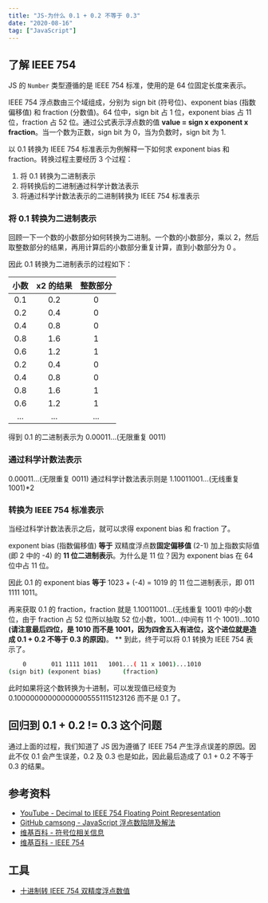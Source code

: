 ```yaml
---
title: "JS-为什么 0.1 + 0.2 不等于 0.3"
date: "2020-08-16"
tag: ["JavaScript"]
---
```


## 了解 IEEE 754

JS 的 `Number` 类型遵循的是 IEEE 754 标准，使用的是 64 位固定长度来表示。

IEEE 754 浮点数由三个域组成，分别为 sign bit (符号位)、exponent bias (指数偏移值) 和 fraction (分数值)。64 位中，sign bit 占 1 位，exponent bias 占 11 位，fraction 占 52 位。通过公式表示浮点数的值 **value = sign x exponent x fraction**。当一个数为正数，sign bit 为 0，当为负数时，sign bit 为 1.

以 0.1 转换为 IEEE 754 标准表示为例解释一下如何求 exponent bias 和 fraction。转换过程主要经历 3 个过程：

1. 将 0.1 转换为二进制表示
2. 将转换后的二进制通过科学计数法表示
3. 将通过科学计数法表示的二进制转换为 IEEE 754 标准表示

### 将 0.1 转换为二进制表示

回顾一下一个数的小数部分如何转换为二进制。一个数的小数部分，乘以 2，然后取整数部分的结果，再用计算后的小数部分重复计算，直到小数部分为 0 。

因此 0.1 转换为二进制表示的过程如下：

| 小数 | x2 的结果 | 整数部分 |
| :--: | :-------: | :------: |
| 0.1  |    0.2    |    0     |
| 0.2  |    0.4    |    0     |
| 0.4  |    0.8    |    0     |
| 0.8  |    1.6    |    1     |
| 0.6  |    1.2    |    1     |
| 0.2  |    0.4    |    0     |
| 0.4  |    0.8    |    0     |
| 0.8  |    1.6    |    1     |
| 0.6  |    1.2    |    1     |
| ...  |    ...    |   ...    |

得到 0.1 的二进制表示为 0.00011...(无限重复 0011)

### 通过科学计数法表示

0.00011...(无限重复 0011) 通过科学计数法表示则是 1.10011001...(无线重复 1001)\*2

### 转换为 IEEE 754 标准表示

当经过科学计数法表示之后，就可以求得 exponent bias 和 fraction 了。

exponent bias (指数偏移值) **等于** 双精度浮点数**固定偏移值** (2-1) 加上指数实际值(即 2 中的 -4) 的 **11 位二进制表示**。为什么是 11 位？因为 exponent bias 在 64 位中占 11 位。

因此 0.1 的 exponent bias **等于** 1023 + (-4) = 1019 的 11 位二进制表示，即 011 1111 1011。

再来获取 0.1 的 fraction，fraction 就是 1.10011001...(无线重复 1001) 中的小数位，由于 fraction 占 52 位所以抽取 52 位小数，1001...(中间有 11 个 1001)...1010 **(请注意最后四位，是 1010 而不是 1001，因为四舍五入有进位，这个进位就是造成 0.1 + 0.2 不等于 0.3 的原因)**。
\*\*
到此，终于可以将 0.1 转换为 IEEE 754 表示了。

```bash
    0       011 1111 1011   1001...( 11 x 1001)...1010
(sign bit) (exponent bias)      (fraction)
```

此时如果将这个数转换为十进制，可以发现值已经变为 0.100000000000000005551115123126 而不是 0.1 了。

## 回归到 0.1 + 0.2 != 0.3 这个问题

通过上面的过程，我们知道了 JS 因为遵循了 IEEE 754 产生浮点误差的原因。因此不仅 0.1 会产生误差，0.2 及 0.3 也是如此，因此最后造成了 0.1 + 0.2 不等于 0.3 的结果。

## 参考资料

- [YouTube - Decimal to IEEE 754 Floating Point Representation](https://www.youtube.com/watch?v=8afbTaA-gOQ)
- [GitHub camsong - JavaScript 浮点数陷阱及解法](https://github.com/camsong/blog/issues/9)
- [维基百科 - 符号位相关信息](https://zh.wikipedia.org/wiki/%E6%9C%89%E7%AC%A6%E8%99%9F%E6%95%B8%E8%99%95%E7%90%86#%E5%8E%9F%E7%A0%81)
- [维基百科 - IEEE 754](https://zh.wikipedia.org/wiki/IEEE_754)

## 工具

- [十进制转 IEEE 754 双精度浮点数值](http://www.binaryconvert.com/convert_double.html)
